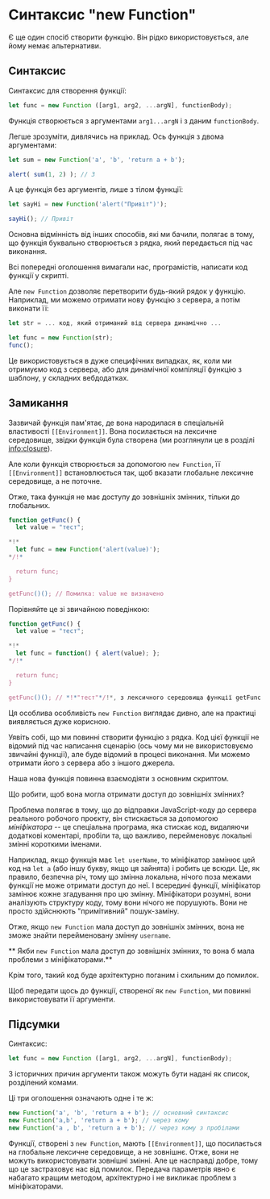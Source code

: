 
# Синтаксис "new Function"

Є ще один спосіб створити функцію. Він рідко використовується, але йому немає альтернативи.

## Синтаксис

Синтаксис для створення функції:

```js
let func = new Function ([arg1, arg2, ...argN], functionBody);
```

Функція створюється з аргументами `arg1...argN` і з даним `functionBody`.

Легше зрозуміти, дивлячись на приклад. Ось функція з двома аргументами:

```js run
let sum = new Function('a', 'b', 'return a + b');

alert( sum(1, 2) ); // 3
```

А це функція без аргументів, лише з тілом функції:

```js run
let sayHi = new Function('alert("Привіт")');

sayHi(); // Привіт
```

Основна відмінність від інших способів, які ми бачили, полягає в тому, що функція буквально створюється з рядка, який передається під час виконання.

Всі попередні оголошення вимагали нас, програмістів, написати код функції у скрипті.

Але `new Function` дозволяє перетворити будь-який рядок у функцію. Наприклад, ми можемо отримати нову функцію з сервера, а потім виконати її:

```js
let str = ... код, який отриманий від сервера динамічно ...

let func = new Function(str);
func();
```

Це використовується в дуже специфічних випадках, як, коли ми отримуємо код з сервера, або для динамічної компіляції функцію з шаблону, у складних вебдодатках.

## Замикання

Зазвичай функція пам'ятає, де вона народилася в спеціальній властивості `[[Environment]]`. Вона посилається на лексичне середовище, звідки функція була створена (ми розглянули це в розділі <info:closure>).

Але коли функція створюється за допомогою `new Function`, її `[[Environment]]` встановлюється так, щоб вказати глобальне лексичне середовище, а не поточне.

Отже, така функція не має доступу до зовнішніх змінних, тільки до глобальних.

```js run
function getFunc() {
  let value = "тест";

*!*
  let func = new Function('alert(value)');
*/!*

  return func;
}

getFunc()(); // Помилка: value не визначено
```

Порівняйте це зі звичайною поведінкою:

```js run
function getFunc() {
  let value = "тест";

*!*
  let func = function() { alert(value); };
*/!*

  return func;
}

getFunc()(); // *!*"тест"*/!*, з лексичного середовища функції getFunc
```

Ця особлива особливість `new Function` виглядає дивно, але на практиці виявляється дуже корисною.

Уявіть собі, що ми повинні створити функцію з рядка. Код цієї функції не відомий під час написання сценарію (ось чому ми не використовуємо звичайні функції), але буде відомий в процесі виконання. Ми можемо отримати його з сервера або з іншого джерела.

Наша нова функція повинна взаємодіяти з основним скриптом.

Що робити, щоб вона могла отримати доступ до зовнішніх змінних?

Проблема полягає в тому, що до відправки JavaScript-коду до сервера реального робочого проєкту, він стискається за допомогою *мініфікатора* -- це спеціальна програма, яка стискає код, видаляючи додаткові коментарі, пробіли та, що важливо, перейменовує локальні змінні короткими іменами.

Наприклад, якщо функція має `let userName`, то мініфікатор замінює цей код на `let a` (або іншу букву, якщо ця зайнята) і робить це всюди. Це, як правило, безпечна річ, тому що змінна локальна, нічого поза межами функції не може отримати доступ до неї. І всередині функції, мініфікатор замінює кожне згадування про цю змінну. Мініфікатори розумні, вони аналізують структуру коду, тому вони нічого не порушують. Вони не просто здійснюють "примітивний" пошук-заміну.

Отже, якщо `new Function` мала доступ до зовнішніх змінних, вона не зможе знайти перейменовану змінну `username`.

** Якби `new Function` мала доступ до зовнішніх змінних, то вона б мала проблеми з мініфікаторами.**

Крім того, такий код буде архітектурно поганим і схильним до помилок.

Щоб передати щось до функції, створеної як `new Function`, ми повинні використовувати її аргументи.

## Підсумки

Синтаксис:

```js
let func = new Function ([arg1, arg2, ...argN], functionBody);
```

З історичних причин аргументи також можуть бути надані як список, розділений комами.

Ці три оголошення означають одне і те ж:

```js
new Function('a', 'b', 'return a + b'); // основний синтаксис
new Function('a,b', 'return a + b'); // через кому
new Function('a , b', 'return a + b'); // через кому з пробілами
```

Функції, створені з `new Function`, мають `[[Environment]]`, що посилається на глобальне лексичне середовище, а не зовнішнє. Отже, вони не можуть використовувати зовнішні змінні. Але це насправді добре, тому що це застраховує нас від помилок. Передача параметрів явно є набагато кращим методом, архітектурно і не викликає проблем з мініфікаторами.
